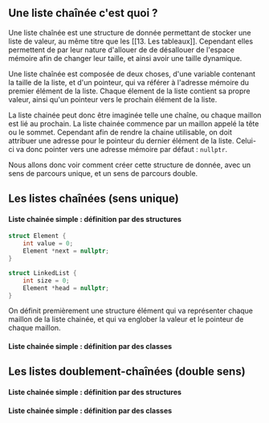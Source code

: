 ## Une liste chaînée c'est quoi ?

Une liste chaînée est une structure de donnée permettant de stocker une liste de valeur, au même titre que les [[13. Les tableaux]]. Cependant elles permettent de par leur nature d'allouer de de désallouer de l'espace mémoire afin de changer leur taille, et ainsi avoir une taille dynamique.

Une liste chaînée est composée de deux choses, d'une variable contenant la taille de la liste, et d'un pointeur, qui va référer à l'adresse mémoire du premier élément de la liste. 
Chaque élement de la liste contient sa propre valeur, ainsi qu'un pointeur vers le prochain élément de la liste.

La liste chainée peut donc être imaginée telle une chaîne, ou chaque maillon est lié au prochain. La liste chainée commence par un maillon appelé la tête ou le sommet. Cependant afin de rendre la chaine utilisable, on doit attribuer une adresse pour le pointeur du dernier élément de la liste. Celui-ci va donc pointer vers une adresse mémoire par défaut : `nullptr`.

Nous allons donc voir comment créer cette structure de donnée, avec un sens de parcours unique, et un sens de parcours double.

## Les listes chaînées (sens unique)

#### Liste chainée simple : définition par des structures

```cpp
struct Element {
	int value = 0;
	Element *next = nullptr; 
}

struct LinkedList {
	int size = 0;
	Element *head = nullptr; 
}
```

On définit premièrement une structure élément qui va représenter chaque maillon de la liste chainée, et qui va englober la valeur et le pointeur de chaque maillon.

#### Liste chainée simple : définition par des classes

## Les listes doublement-chaînées (double sens) 

#### Liste chainée simple : définition par des structures

#### Liste chainée simple : définition par des classes
